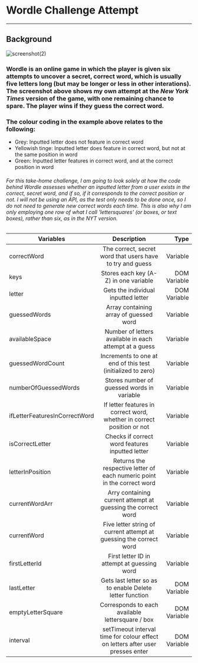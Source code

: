 # Wordle Challenge Attempt

---

## Background

![screenshot(2)](https://user-images.githubusercontent.com/52511353/205694523-24380e50-d87d-46f6-8e64-19f6f970b0f1.png)

### Wordle is an online game in which the player is given six attempts to uncover a secret, correct word, which is usually five letters long (but may be longer or less in other interations). The screenshot above shows my own attempt at the *New York Times* version of the game, with one remaining chance to spare. The player wins if they guess the correct word.

### The colour coding in the example above relates to the following:

- Grey: Inputted letter does not feature in correct word 
- Yellowish tinge: Inputted letter does feature in correct word, but not at the same position in word
- Green: Inputted letter features in correct word, and at the correct position in word

###### For this take-home challenge, I am going to look solely at how the code behind Wordle assesses whether an inputted letter from a user exists in the correct, secret word, and if so, if it corresponds to the correct position or not. I will not be using an API, as the test only needs to be done once, so I do not need to generate new correct words each time. This is also why I am only employing one row of what I call 'lettersquares' (or boxes, or text boxes), rather than six, as in the *NYT* version.  

| Variables                       | Description                                                                     | Type                  |
| -------------                   |:-------------:                                                                  | -----:                |
| correctWord                     | The correct, secret word that users have to try and guess                       | Variable              |
| keys                            | Stores each key (A-Z) in one variable                                           | DOM Variable          |
| letter                          | Gets the individual inputted letter                                             | DOM Variable          |
| guessedWords                    | Array containing array of guessed word                                          | Variable              |
| availableSpace                  | Number of letters available in each attempt at a guess                          | Variable              |
| guessedWordCount                | Increments to one at end of this test (initialized to zero)                     | Variable              |
| numberOfGuessedWords            | Stores number of guessed words in variable                                      | Variable              |
| ifLetterFeaturesInCorrectWord   | If letter features in correct word, whether in correct position or not          | Variable              |
| isCorrectLetter                 | Checks if correct word features inputted letter                                 | Variable              |
| letterInPosition                | Returns the respective letter of each numeric point in the correct word         | Variable              |
| currentWordArr                  | Arry containing current attempt at guessing the correct word                    | Variable              |
| currentWord                     | Five letter string of current attempt at guessing the correct word              | Variable              |
| firstLetterId                   | First letter ID in attempt at guessing word                                     | Variable              |
| lastLetter                      | Gets last letter so as to enable Delete letter function                         | DOM Variable          |
| emptyLetterSquare               | Corresponds to each available lettersquare / box                                | DOM Variable          |
| interval                        | setTimeout interval time for colour effect on letters after user presses enter  | DOM Variable          |
